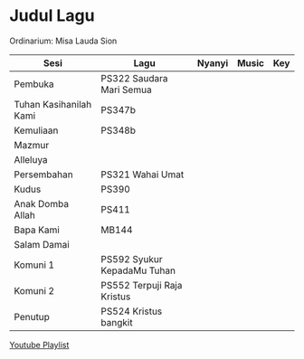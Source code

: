 # Judul Lagu

Ordinarium: Misa Lauda Sion

| Sesi                   | Lagu                        | Nyanyi | Music | Key |
| ---------------------- | --------------------------- | ------ | ----- | --- |
| Pembuka                | PS322 Saudara Mari Semua    |        |       |     |
| Tuhan Kasihanilah Kami | PS347b                      |        |       |     |
| Kemuliaan              | PS348b                      |        |       |     |
| Mazmur                 |                             |        |       |     |
| Alleluya               |                             |        |       |     |
| Persembahan            | PS321 Wahai Umat            |        |       |     |
| Kudus                  | PS390                       |        |       |     |
| Anak Domba Allah       | PS411                       |        |       |     |
| Bapa Kami              | MB144                       |        |       |     |
| Salam Damai            |                             |        |       |     |
| Komuni 1               | PS592 Syukur KepadaMu Tuhan |        |       |     |
| Komuni 2               | PS552 Terpuji Raja Kristus  |        |       |     |
| Penutup                | PS524 Kristus bangkit       |        |       |     |

[Youtube Playlist](https://youtube.com/playlist?list=PLiUwgKtVgphbTBx6sdT2btl-sBYCWg8nB&feature=shared)
